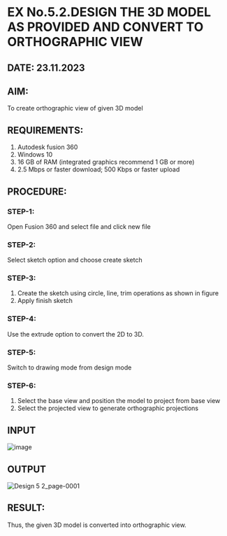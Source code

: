 # EX No.5.2.DESIGN THE 3D MODEL AS PROVIDED AND CONVERT TO ORTHOGRAPHIC VIEW
## DATE: 23.11.2023

## AIM: 
To create orthographic view of given 3D model

## REQUIREMENTS: 
1. Autodesk fusion 360
2. Windows 10
3. 16 GB of RAM (integrated graphics recommend 1 GB or more)
4. 2.5 Mbps or faster download; 500 Kbps or faster upload 

## PROCEDURE:

### STEP-1:
Open Fusion 360 and select file and click new file

### STEP-2:
Select sketch option and choose create sketch

### STEP-3: 
1. Create the sketch using circle, line, trim operations as shown in figure
2. Apply finish sketch 

### STEP-4:
 Use the extrude option to convert the 2D to 3D.

### STEP-5:
Switch to drawing mode from design mode 
          
### STEP-6:
1. Select the base view and position the model to project from base view 
2. Select the projected view to generate orthographic projections

## INPUT
![image](https://user-images.githubusercontent.com/113594316/199412055-fa1f658d-65f4-42c2-9c3c-78c93512e905.png)

## OUTPUT
![Design 5 2_page-0001](https://github.com/23004426/EX-No.5.2.DESIGN-THE-3D-MODEL-AS-PROVIDED-AND-CONVERT-TO-ORTHOGRAPHIC-VIEW/assets/144979327/38174c68-b132-447f-aae8-b4456706b7f7)


## RESULT:
Thus, the given 3D model is converted into orthographic view.
